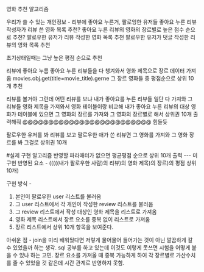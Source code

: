 영화 추천 알고리즘

우리가 쓸 수 있는 개인정보 - 리뷰에 좋아요 누른거, 팔로잉한 유저들
좋아요 누른 리뷰 작성자가 리뷰 쓴 영화 목록 추천?
좋아요 누른 리뷰의 영화의 장르별로 높은 점수 순으로 추천?
팔로우한 유저가 리뷰 작성한 영화 목록 추천
팔로우한 유저가 댓글 작성한 리뷰의 영화 목록 추천

초기상태일때는 그냥 높은 평점 순으로 추천


리뷰에 좋아요 누름
좋아요 누른 리뷰들을 다 챙겨와서 영화 제목으로 장르 데이터 가져옴
movies.obj.get(title=movie_title).gerne
그 장르 영화들 중 평점순으로 상위 10개 추천


리뷰를 볼거야
그런데 어떤 리뷰를 보냐
내가 좋아요를 누른 리뷰들
일단 다 가져와
그 리뷰들 영화 제목을 가져와서 영화 테이블이랑 비교해
내가 좋아요 누른 리뷰의 대상 영화가 테이블에 있으면 그 영화의 장르를 가져와
그 영화의 장르별로 해서 상위권 10개 출력해줘
@@@@@@@@@@@@@@@@@@@@@@@@@ 힘들듯

팔로우한 유저를 봐
리뷰를 보고
팔로우한 애가 쓴 리뷰면 그 영화를 가져와
그 영화 장르를 봐
그걸로 상위권 10개


#실제 구현 알고리즘
반영할 파라매터가 없으면 평균평점 순으로 상위 10개 출력 --- 미구현
반영된 요소 - (((((내가 팔로우한 사람)의 리뷰)의 영화 제목)의 장르)의 평점 상위 10개)

구현 방식 -
1. 본인이 팔로우한 user 리스트를 불러옴
2. 그 user 리스트에서 각 개인이 작성한 review 리스트를 불러옴
3. 그 review 리스트에서 작성 대상인 영화 제목을 리스트로 가져옴
4. 영화 제목 리스트에서 장르 요소를 중복 없이 리스트로 가져옴
5. 장르 리스트에서 상위 10개 항목을 보여준다.

아쉬운 점 -
join을 미리 배워뒀다면 저렇게 물어물어 들어가는 것이 아닌 깔끔하게 갈 수 있었을까 하는 생각.
sql 공부를 하고 있는데 이것도 이렇게 못쓰면 시험을 어떻게 붙을 수 있나 하는 고민.
장르 요소를 가져올 때 중복 가능하게 하여 각 장르별로 가산수치를 줄 수 있었을 것 같은데 시간 관계로 반영하지 못함.


